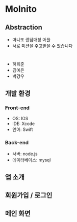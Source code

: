 # Molnito

## Abstraction
- 마니또 랜덤매칭 어플
- 서로 미션을 주고받을 수 있습니다

# 
- 허회준
- 김예은
- 박강우

## 개발 환경
### Front-end
- OS: IOS
- IDE: Xcode
- 언어: Swift
### Back-end
- 서버: node.js
- 데이터베이스: mysql

## 앱 소개

## 회원가입 / 로그인

## 메인 화면
